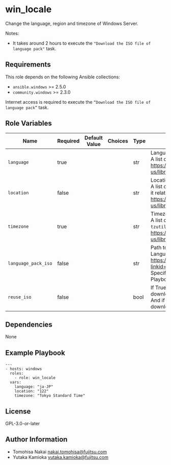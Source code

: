 win_locale
==========

Change the language, region and timezone of Windows Server.

Notes:

- It takes around 2 hours to execute the `"Download the ISO file of language pack"` task.

Requirements
------------

This role depends on the following Ansible collections:

- `ansible.windows` >= 2.5.0
- `community.windows` >= 2.3.0

Internet access is required to execute the `“Download the ISO file of language pack”` task.

Role Variables
--------------

| Name | Required | Default Value | Choices | Type | Description |
|------|----------|---------------|---------|------|-------------|
| `language` | true | | | str | Language. <br/> A list of culture names to use is available from <https://msdn.microsoft.com/en-us/library/system.globalization.cultureinfo.aspx>. |
| `location` | false | | | str | Location. <br/> A list of GeoIDs you can use and what location it relates to is available from <https://msdn.microsoft.com/en-us/library/dd374073.aspx>. |
| `timezone` | true | | | str | Timezone. <br/> A list of possible timezones is available from `tzutil.exe /l` and from <https://msdn.microsoft.com/en-us/library/ms912391.aspx>. |
| `language_pack_iso` | false | | | str | Path to downloaded language pack (ISO file).<br/> Language pack can be downloaded from <https://go.microsoft.com/fwlink/p/?linkid=2195333>.<br/> Specify the absolute path or relative path from Playbook. |
| `reuse_iso` | false | | | bool | If True, do not cleanup the ISO file of the downloaded (or copied) language pack.<br/> And if the ISO file remains, reuse it without downloading (or copying) it. |

Dependencies
------------

None

Example Playbook
----------------

    ---
    - hosts: windows
      roles:
        - role: win_locale
      vars:
        language: "ja-JP"
        location: "122"
        timezone: "Tokyo Standard Time"

License
-------

GPL-3.0-or-later

Author Information
------------------

- Tomohisa Nakai <nakai.tomohisa@fujitsu.com>
- Yutaka Kamioka <yutaka.kamioka@fujitsu.com>
